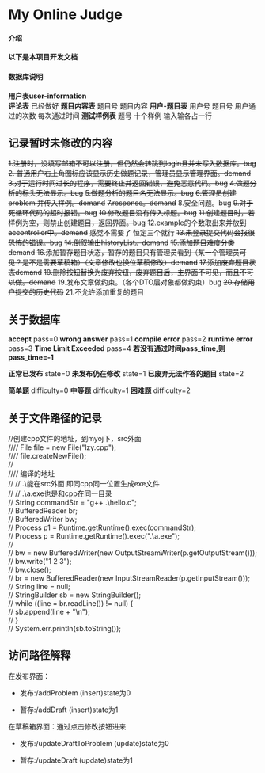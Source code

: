 # My Online Judge

#### 介绍
**以下是本项目开发文档**


#### 数据库说明
**用户表user-information**  
**评论表**			已经做好
**题目内容表**		题目号 题目内容
**用户-题目表**      用户号 题目号 用户通过的次数 每次通过时间
**测试样例表**        题号  十个样例  输入输各占一行

## **记录暂时未修改的内容**

 ~~1.注册时，没填写邮箱不可以注册，但仍然会转跳到login且并未写入数据库。bug~~
 ~~2. 普通用户右上角图标应该显示历史做题记录，管理员显示管理界面。demand~~
~~3.对于运行时间过长的程序，需要终止并返回错误，避免恶意代码。bug~~
~~4.做题分析的标头无法显示。bug~~
~~5.做题分析的题目名无法显示。bug~~
~~6.管理员创建problem 并传入样例。demand~~
~~7.response。demand~~
8.安全问题。bug
~~9.对于死循环代码的超时报错。bug~~
~~10.修改题目没有传入标题。bug~~
~~11.创建题目时，若样例为空，则禁止创建题目，返回界面。bug~~
~~12.example的个数取出来并放到accontroller中。demand~~  感觉不需要了 恒定三个就行
~~13.未登录提交代码会报很恐怖的错误。bug~~
~~14.倒叙输出historyList。demand~~
~~15.添加题目难度分类demand~~
~~16.添加暂存题目状态，暂存的题目只有管理员看到（某一个管理员可见？是不是需要草稿箱）（文章修改也换位草稿修改）demand~~
~~17.添加废弃题目状态demand~~
~~18.删除按钮替换为废弃按钮，废弃题目后，主界面不可见，而且不可以做。demand~~
19.发布文章做约束。（各个DTO层对象都做约束）bug
~~20.存储用户提交的历史代码~~
21.不允许添加重复的题目


## 关于数据库
**accept** pass=0
**wrong answer** pass=1
**compile error** pass=2
**runtime error** pass=3
**Time Limit Exceeded** pass=4
**若没有通过时间pass_time,则pass_time=-1**

**正常已发布** state=0
**未发布仍在修改** state=1
**已废弃无法作答的题目** state=2

**简单题** difficulty=0
**中等题** difficulty=1
**困难题** difficulty=2

## 关于文件路径的记录
 //创建cpp文件的地址，到myoj下，src外面  
////      File file = new File("lzy.cpp");  
////      file.createNewFile();  
//  
//// 编译的地址  
//    //  .\\能在src外面  即同cpp同一位置生成exe文件  
//    //  .\\a.exe也是和cpp在同一目录  
//    String commandStr = "g++ .\\hello.c";  
//    BufferedReader br;  
//    BufferedWriter bw;  
//    Process p1 = Runtime.getRuntime().exec(commandStr);  
//    Process p = Runtime.getRuntime().exec(".\\a.exe");  
//  
//    bw = new BufferedWriter(new OutputStreamWriter(p.getOutputStream()));  
//    bw.write("1 2 3");  
//    bw.close();  
//    br = new BufferedReader(new InputStreamReader(p.getInputStream()));  
//    String line = null;  
//    StringBuilder sb = new StringBuilder();  
//    while ((line = br.readLine()) != null) {  
//       sb.append(line + "\n");  
//    }  
//        System.err.println(sb.toString());

## 访问路径解释
在发布界面：
- 发布:/addProblem                             (insert)state为0

- 暂存:/addDraft                                   (insert)state为1        

在草稿箱界面：通过点击修改按钮进来

- 发布:/updateDraftToProblem         (update)state为0

- 暂存:/updateDraft                             (update)state为1
